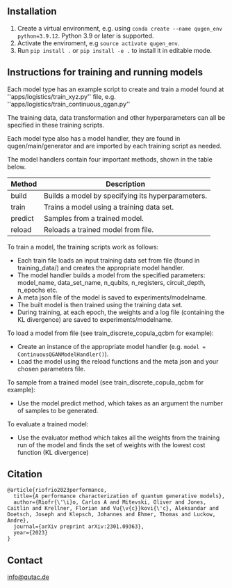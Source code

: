 ## Installation

1) Create a virtual environment, e.g. using ``conda create --name qugen_env python=3.9.12``. Python 3.9 or later is supported.
2) Activate the enviroment, e.g ``source activate qugen_env``.
3) Run ``pip install .`` or ``pip install -e .`` to install it in editable mode.


## Instructions for training and running models
Each model type has an example script to create and train a model found  at ''apps/logistics/train_xyz.py'' file, e.g. ''apps/logistics/train_continuous_qgan.py''

The training data, data transformation and other hyperparameters can all be specified in these training scripts.

Each model type also has a model handler, they are found in qugen/main/generator and are imported by each training script as needed.

The model handlers contain four important methods, shown in the table below.

|Method | Description |
|---|---|
|build| Builds a model by specifying its hyperparameters.|
|train| Trains a model using a training data set.|
|predict| Samples from a trained model.|
|reload| Reloads a trained model from file.|

To train a model, the training scripts work as follows:

- Each train file loads an input training data set from file (found in training_data/) and creates the appropriate model handler.
- The model handler builds a model from the specified parameters: model_name, data_set_name, n_qubits, n_registers, circuit_depth, n_epochs etc.
- A meta json file of the model is saved to experiments/modelname.
- The built model is then trained using the training data set.
- During training, at each epoch, the  weights and a log file (containing the KL divergence) are saved to experiments/modelname.

To load a model from file (see train_discrete_copula_qcbm for example):
 - Create an instance of the appropriate model handler (e.g. ``model = ContinuousQGANModelHandler()``).
 - Load the model using the reload functions and the meta json and your chosen parameters file.

To sample from a trained model (see train_discrete_copula_qcbm for example):
- Use the model.predict method, which takes as an argument the number of samples to be generated.

To evaluate a trained model:
- Use the evaluator method which takes all the weights from the training run of the model and finds the set of weights with the lowest cost function (KL divergence)



## Citation


```
@article{riofrio2023performance,
  title={A performance characterization of quantum generative models},
  author={Riofr{\'\i}o, Carlos A and Mitevski, Oliver and Jones, Caitlin and Krellner, Florian and Vu{\v{c}}kovi{\'c}, Aleksandar and Doetsch, Joseph and Klepsch, Johannes and Ehmer, Thomas and Luckow, Andre},
  journal={arXiv preprint arXiv:2301.09363},
  year={2023}
}
```

## Contact

info@qutac.de

